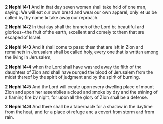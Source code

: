 **2 Nephi 14:1** And in that day seven women shall take hold of one man, saying: We will eat our own bread and wear our own apparel, only let us be called by thy name to take away our reproach.

**2 Nephi 14:2** In that day shall the branch of the Lord be beautiful and glorious--the fruit of the earth, excellent and comely to them that are escaped of Israel.

**2 Nephi 14:3** And it shall come to pass: them that are left in Zion and remaineth in Jerusalem shall be called holy, every one that is written among the living in Jerusalem,

**2 Nephi 14:4** when the Lord shall have washed away the filth of the daughters of Zion and shall have purged the blood of Jerusalem from the midst thereof by the spirit of judgment and by the spirit of burning.

**2 Nephi 14:5** And the Lord will create upon every dwelling place of mount Zion and upon her assemblies a cloud and smoke by day and the shining of a flaming fire by night, for upon all the glory of Zion shall be a defense.

**2 Nephi 14:6** And there shall be a tabernacle for a shadow in the daytime from the heat, and for a place of refuge and a covert from storm and from rain.

